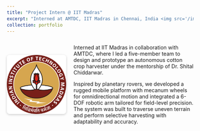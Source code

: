 ```yaml
---
title: "Project Intern @ IIT Madras"
excerpt: "Interned at AMTDC, IIT Madras in Chennai, India <img src='/images/iit.png' alt='IIT Logo' height='12' style='vertical-align: middle;'>"
collection: portfolio
---
```


<div style="display: flex; align-items: center; gap: 20px; margin-bottom: 2em;">
  <img src="/images/iit.png" alt="IIT Madras Logo" style="width: 160px; height: auto; border-radius: 8px; box-shadow: 0 2px 6px rgba(0,0,0,0.2);">
  <div>
    <p>
      Interned at IIT Madras in collaboration with AMTDC, where I led a five-member team to design and prototype an autonomous cotton crop harvester under the mentorship of Dr. Shital Chiddarwar.
    </p>
    <p>
      Inspired by planetary rovers, we developed a rugged mobile platform with mecanum wheels for omnidirectional motion and integrated a 6-DOF robotic arm tailored for field-level precision. The system was built to traverse uneven terrain and perform selective harvesting with adaptability and accuracy.
    </p>
  </div>
</div>
